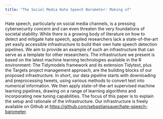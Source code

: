 ```yaml
---
title: "The Social Media Hate Speech Barometer: Making of"
---
```




Hate speech, particularly on social media channels, 
is a pressing cybersecurity concern and can even threaten the very foundations of societal stability.
While there is a growing body of literature on how to detect and mitigate hate speech, 
applied researchers lack a state-of-the-art 
yet easily accessible infrastructure to build their own hate speech detection pipelines. 
We aim to provide an example of such an infrastructure that can serve as a template for other researchers.
The infrastructure we present is based on the latest machine learning technologies available in the R environment:
The Tidymodels framework and its extension Tidytext,
plus the Targets project management approach, are the building blocks of our proposed infrastructure.
In short, our data pipeline starts with downloading and preprocessing tweets, using various methods to convert text into numerical information. We then apply state-of-the-art supervised machine learning pipelines, drawing on a range of learning algorithms and incorporating new tuning capabilities.
The focus of this paper is to explain the setup and rationale of the infrastructure.
Our infrastructure is freely available on Github at https://github.com/sebastiansauer/hate-speech-barometer.





